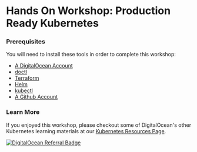 # Hands On Workshop: Production Ready Kubernetes

### Prerequisites
You will need to install these tools in order to complete this workshop: 

- [A DigitalOcean Account](https://cloud.digitalocean.com/registrations/new)
- [doctl](https://docs.digitalocean.com/reference/doctl/how-to/install/)
- [Terraform](https://learn.hashicorp.com/tutorials/terraform/install-cli#install-terraform) 
- [Helm](https://helm.sh/docs/intro/install/)
- [kubectl](https://kubernetes.io/docs/tasks/tools/)
- [A Github Account](https://github.com/signup)


### Learn More
If you enjoyed this workshop, please checkout some of DigitalOcean's other Kubernetes learning materials at our [Kubernetes Resources Page](https://www.digitalocean.com/landing/doks-resources). 

[![DigitalOcean Referral Badge](https://web-platforms.sfo2.digitaloceanspaces.com/WWW/Badge%203.svg)](https://www.digitalocean.com/?refcode=0396fb078dbc&utm_campaign=Referral_Invite&utm_medium=Referral_Program&utm_source=badge)